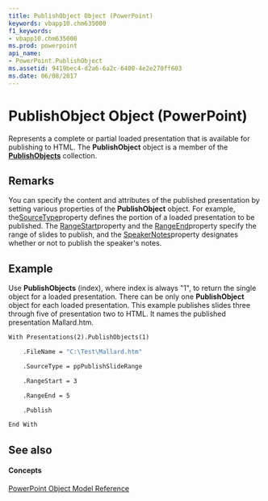 ```yaml
---
title: PublishObject Object (PowerPoint)
keywords: vbapp10.chm635000
f1_keywords:
- vbapp10.chm635000
ms.prod: powerpoint
api_name:
- PowerPoint.PublishObject
ms.assetid: 9419bec4-d2a6-6a2c-6400-4e2e270ff603
ms.date: 06/08/2017
---
```



# PublishObject Object (PowerPoint)

Represents a complete or partial loaded presentation that is available for publishing to HTML. The  **PublishObject** object is a member of the **[PublishObjects](publishobjects-object-powerpoint.md)** collection.


## Remarks

You can specify the content and attributes of the published presentation by setting various properties of the  **PublishObject** object. For example, the[SourceType](publishobject-sourcetype-property-powerpoint.md)property defines the portion of a loaded presentation to be published. The [RangeStart](publishobject-rangestart-property-powerpoint.md)property and the [RangeEnd](publishobject-rangeend-property-powerpoint.md)property specify the range of slides to publish, and the [SpeakerNotes](publishobject-speakernotes-property-powerpoint.md)property designates whether or not to publish the speaker's notes.


## Example

Use  **PublishObjects** (index), where index is always "1", to return the single object for a loaded presentation. There can be only one **PublishObject** object for each loaded presentation. This example publishes slides three through five of presentation two to HTML. It names the published presentation Mallard.htm.


```vb
With Presentations(2).PublishObjects(1)

    .FileName = "C:\Test\Mallard.htm"

    .SourceType = ppPublishSlideRange

    .RangeStart = 3

    .RangeEnd = 5

    .Publish

End With
```


## See also


#### Concepts


[PowerPoint Object Model Reference](object-model-powerpoint-vba-reference.md)

